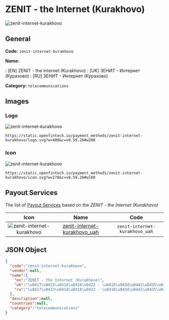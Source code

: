 
# ZENIT - the Internet (Kurakhovo) 
![zenit-internet-kurakhovo](https://static.openfintech.io/payment_methods/zenit-internet-kurakhovo/logo.svg?w=400&c=v0.59.26#w200)  

## General 
**Code:** `zenit-internet-kurakhovo` 
 
**Name:** 
 
:	[EN] ZENIT - the Internet (Kurakhovo) 
:	[UK] ЗЕНИТ - Интернет (Курахово) 
:	[RU] ЗЕНИТ - Интернет (Курахово) 
 
**Category:** `telecommunications` 
 

## Images 

### Logo 
![zenit-internet-kurakhovo](https://static.openfintech.io/payment_methods/zenit-internet-kurakhovo/logo.svg?w=400&c=v0.59.26#w200)  

```
https://static.openfintech.io/payment_methods/zenit-internet-kurakhovo/logo.svg?w=400&c=v0.59.26#w200
```  

### Icon 
![zenit-internet-kurakhovo](https://static.openfintech.io/payment_methods/zenit-internet-kurakhovo/icon.svg?w=278&c=v0.59.26#w100)  

```
https://static.openfintech.io/payment_methods/zenit-internet-kurakhovo/icon.svg?w=278&c=v0.59.26#w100
```  

## Payout Services 
 
The list of [Payout Services](/payout-services/) based on the _ZENIT - the Internet (Kurakhovo)_ 

|Icon|Name|Code| 
|:---:|:---:|:---:| 
|![zenit-internet-kurakhovo](https://static.openfintech.io/payout_methods/zenit-internet-kurakhovo/icon.svg?w=278&c=v0.59.26#w40) |[zenit-internet-kurakhovo_uah](/payout-services/zenit-internet-kurakhovo_uah/)|`zenit-internet-kurakhovo_uah`| 
 

## JSON Object 

```json
{
  "code":"zenit-internet-kurakhovo",
  "vendor":null,
  "name":{
    "en":"ZENIT - the Internet (Kurakhovo)",
    "uk":"\u0417\u0415\u041d\u0418\u0422 - \u0418\u043d\u0442\u0435\u0440\u043d\u0435\u0442 (\u041a\u0443\u0440\u0430\u0445\u043e\u0432\u043e)",
    "ru":"\u0417\u0415\u041d\u0418\u0422 - \u0418\u043d\u0442\u0435\u0440\u043d\u0435\u0442 (\u041a\u0443\u0440\u0430\u0445\u043e\u0432\u043e)"
  },
  "description":null,
  "countries":null,
  "category":"telecommunications"
}
```  

